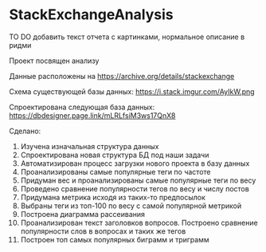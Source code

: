 # StackExchangeAnalysis

TO DO добавить текст отчета с картинками, нормальное описание в ридми

Проект посвящен анализу 


Данные расположены на https://archive.org/details/stackexchange

Схема существующей базы данных: https://i.stack.imgur.com/AyIkW.png

Спроектирована следующая база данных:  https://dbdesigner.page.link/mLRLfsiM3ws17QnX8

Сделано: 
1) Изучена изначальная структура данных
2) Спроектирована новая структура БД под наши задачи
3) Автоматизирован процесс загрузки нового проекта в базу данных
4) Проанализированы самые популярные теги по частоте
5) Придуман вес и проанализированы самые популярные теги по весу
6) Проведено сравнение популярности тегов по весу и числу постов
7) Придумана метрика исходя из таких-то предпосылок
8) Выбраны теги из топ-100 по весу с самой популярной метрикой
9) Построена диаграмма рассеивания
10) Проанализирован текст заголовков вопросов. Построено сравнение популярности слов в вопросах и таких же тегов
11) Построен топ самых популярных биграмм и триграмм
